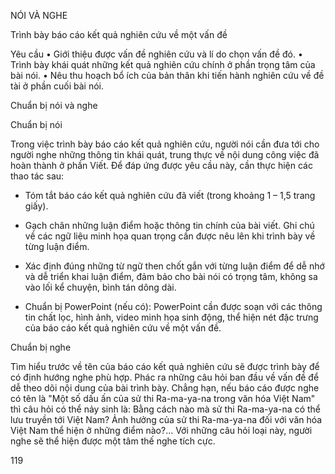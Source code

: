 NÓI VÀ NGHE

Trình bày báo cáo kết quả nghiên cứu về một vấn đề

Yêu cầu
• Giới thiệu được vấn đề nghiên cứu và lí do chọn vấn đề đó.
• Trình bày khái quát những kết quả nghiên cứu chính ở phần trọng tâm của bài nói.
• Nêu thu hoạch bổ ích của bản thân khi tiến hành nghiên cứu về đề tài ở phần cuối bài nói.

Chuẩn bị nói và nghe

Chuẩn bị nói

Trong việc trình bày báo cáo kết quả nghiên cứu, người nói cần đưa tới cho người nghe những thông tin khái quát, trung thực về nội dung công việc đã hoàn thành ở phần Viết. Để đáp ứng được yêu cầu này, cần thực hiện các thao tác sau:

- Tóm tắt báo cáo kết quả nghiên cứu đã viết (trong khoảng 1 – 1,5 trang giấy).

- Gạch chân những luận điểm hoặc thông tin chính của bài viết. Ghi chú về các ngữ liệu minh họa quan trọng cần được nêu lên khi trình bày về từng luận điểm.

- Xác định đúng những từ ngữ then chốt gắn với từng luận điểm để dễ nhớ và dễ triển khai luận điểm, đảm bảo cho bài nói có trọng tâm, không sa vào lối kể chuyện, bình tán dông dài.

- Chuẩn bị PowerPoint (nếu có): PowerPoint cần được soạn với các thông tin chất lọc, hình ảnh, video minh họa sinh động, thể hiện nét đặc trưng của báo cáo kết quả nghiên cứu về một vấn đề.

Chuẩn bị nghe

Tìm hiểu trước về tên của báo cáo kết quả nghiên cứu sẽ được trình bày để có định hướng nghe phù hợp. Phác ra những câu hỏi ban đầu về vấn đề để dễ theo dõi nội dung của bài trình bày. Chẳng hạn, nếu báo cáo được nghe có tên là "Một số dấu ấn của sử thi Ra-ma-ya-na trong văn hóa Việt Nam" thì câu hỏi có thể nảy sinh là: Bằng cách nào mà sử thi Ra-ma-ya-na có thể lưu truyền tới Việt Nam? Ảnh hưởng của sử thi Ra-ma-ya-na đối với văn hóa Việt Nam thể hiện ở những điểm nào?... Với những câu hỏi loại này, người nghe sẽ thể hiện được một tâm thế nghe tích cực.

119
